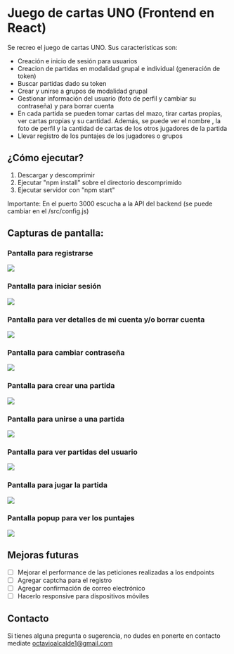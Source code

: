 # Juego de cartas UNO (Frontend en React)

Se recreo el juego de cartas UNO. Sus características son:
- Creación e inicio de sesión para usuarios
- Creacion de partidas en modalidad grupal e individual (generación de token)
- Buscar partidas dado su token
- Crear y unirse a grupos de modalidad grupal
- Gestionar información del usuario (foto de perfil y cambiar su contraseña) y para borrar cuenta
- En cada partida se pueden tomar cartas del mazo, tirar cartas propias, ver cartas propias y su cantidad. Además, se puede ver el nombre , la foto de perfil y la cantidad de cartas de los otros jugadores de la partida
- Llevar registro de los puntajes de los jugadores o grupos

## ¿Cómo ejecutar?

1) Descargar y descomprimir
2) Ejecutar "npm install" sobre el directorio descomprimido
3) Ejecutar servidor con "npm start"
   
Importante: En el puerto 3000 escucha a la API del backend (se puede cambiar en el /src/config.js)

## Capturas de pantalla:
### Pantalla para registrarse
![](https://raw.githubusercontent.com/octavio1243/Frontend-React-Juego-Cartas-UNO/main/capturas/0-registrarse.jpeg)
### Pantalla para iniciar sesión
![](https://raw.githubusercontent.com/octavio1243/Frontend-React-Juego-Cartas-UNO/main/capturas/1-loguearse.jpeg)
### Pantalla para ver detalles de mi cuenta y/o borrar cuenta
![](https://raw.githubusercontent.com/octavio1243/Frontend-React-Juego-Cartas-UNO/main/capturas/2-mi_cuenta.jpeg)
### Pantalla para cambiar contraseña
![](https://raw.githubusercontent.com/octavio1243/Frontend-React-Juego-Cartas-UNO/main/capturas/3-cambiar_contrase%C3%B1a.jpeg)
### Pantalla para crear una partida
![](https://raw.githubusercontent.com/octavio1243/Frontend-React-Juego-Cartas-UNO/main/capturas/4-crear_partida.jpeg)
### Pantalla para unirse a una partida
![](https://raw.githubusercontent.com/octavio1243/Frontend-React-Juego-Cartas-UNO/main/capturas/5-unirse_partida.jpeg)
### Pantalla para ver partidas del usuario
![](https://raw.githubusercontent.com/octavio1243/Frontend-React-Juego-Cartas-UNO/main/capturas/6-partidas_usuario.jpeg)
### Pantalla para jugar la partida
![](https://raw.githubusercontent.com/octavio1243/Frontend-React-Juego-Cartas-UNO/main/capturas/7-panel_juego.jpeg)
### Pantalla popup para ver los puntajes
![](https://raw.githubusercontent.com/octavio1243/Frontend-React-Juego-Cartas-UNO/main/capturas/8-puntaje_jugadores.jpeg)

## Mejoras futuras
- [ ] Mejorar el performance de las peticiones realizadas a los endpoints
- [ ] Agregar captcha para el registro
- [ ] Agregar confirmación de correo electrónico
- [ ] Hacerlo responsive para dispositivos móviles

## Contacto
Si tienes alguna pregunta o sugerencia, no dudes en ponerte en contacto mediate octavioalcalde1@gmail.com

